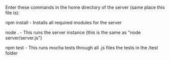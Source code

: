 Enter these commands in the home directory of the server (same place this file is):



npm install
    - Installs all required modules for the server


node .
    - This runs the server instance (this is the same as "node server/server.js")


npm test
    - This runs mocha tests through all .js files the tests in the /test folder
